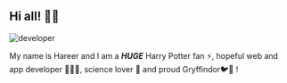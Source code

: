 ## Hi all! 👋🏻

![developer](https://user-images.githubusercontent.com/70807684/120706497-15448680-c4b1-11eb-9427-2ba21a41d452.png)

My name is Hareer and I am a ***HUGE***  Harry Potter fan ⚡, hopeful web and app developer 👩🏻‍💻, science lover 🔬 and proud Gryffindor🐦🦁 !



